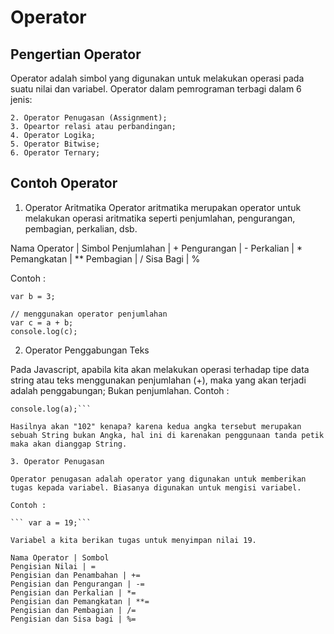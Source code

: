 # Operator

## Pengertian Operator

Operator adalah simbol yang digunakan untuk melakukan operasi pada suatu nilai dan variabel.
Operator dalam pemrograman terbagi dalam 6 jenis:

```1. Operator aritmatika;
2. Operator Penugasan (Assignment);
3. Opeartor relasi atau perbandingan;
4. Operator Logika;
5. Operator Bitwise;
6. Operator Ternary;
```

## Contoh Operator

1. Operator Aritmatika 
Operator aritmatika merupakan operator untuk melakukan operasi aritmatika seperti penjumlahan, pengurangan, pembagian, perkalian, dsb.

Nama Operator | Simbol
Penjumlahan | +
Pengurangan | -
Perkalian | *
Pemangkatan | **
Pembagian | /
Sisa Bagi | %

Contoh :

```var a = 5;
var b = 3;

// menggunakan operator penjumlahan
var c = a + b;
console.log(c);
```

2. Operator Penggabungan Teks

Pada Javascript, apabila kita akan melakukan operasi terhadap tipe data string atau teks menggunakan penjumlahan (+), maka yang akan terjadi adalah penggabungan; Bukan penjumlahan.
Contoh :

```var a = "10" + "2";
console.log(a);```

Hasilnya akan "102" kenapa? karena kedua angka tersebut merupakan sebuah String bukan Angka, hal ini di karenakan penggunaan tanda petik maka akan dianggap String.

3. Operator Penugasan

Operator penugasan adalah operator yang digunakan untuk memberikan tugas kepada variabel. Biasanya digunakan untuk mengisi variabel.

Contoh : 

``` var a = 19;```

Variabel a kita berikan tugas untuk menyimpan nilai 19.

Nama Operator | Sombol
Pengisian Nilai | =
Pengisian dan Penambahan | +=
Pengisian dan Pengurangan | -=
Pengisian dan Perkalian | *=
Pengisian dan Pemangkatan | **=
Pengisian dan Pembagian | /=
Pengisian dan Sisa bagi | %=
